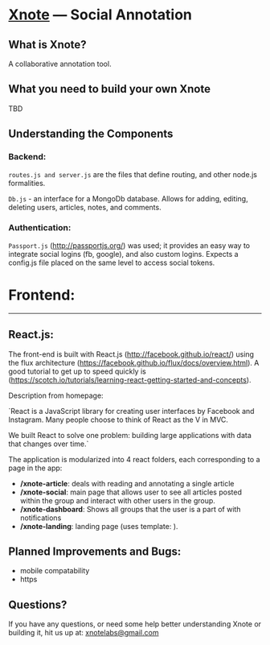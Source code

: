 [Xnote](www.xnote.io) — Social Annotation
==================================================

What is Xnote?
--------------------------------------

A collaborative annotation tool.


What you need to build your own Xnote
--------------------------------------

TBD


Understanding the Components
----------------------------

### Backend:

`routes.js and server.js` are the files that define routing, and other node.js formalities. 

`Db.js` - an interface for a MongoDb database. Allows for adding, editing, deleting users, articles, notes, and comments. 

### Authentication:

`Passport.js` (http://passportjs.org/) was used; it provides an easy way to integrate social logins (fb, google), and also custom logins. Expects a config.js file placed on the same level to access social tokens.

# Frontend:
-----------

## React.js:

The front-end is built with React.js (http://facebook.github.io/react/) using the flux architecture (https://facebook.github.io/flux/docs/overview.html). A good tutorial to get up to speed quickly is (https://scotch.io/tutorials/learning-react-getting-started-and-concepts). 

Description from homepage:

`React is a JavaScript library for creating user interfaces by Facebook and Instagram. Many people choose to think of React as the V in MVC.

We built React to solve one problem: building large applications with data that changes over time.`

The application is modularized into 4 react folders, each corresponding to a page in the app:
- **/xnote-article**: deals with reading and annotating a single article
- **/xnote-social**: main page that allows user to see all articles posted within the group and interact with other users in the group.
- **/xnote-dashboard**: Shows all groups that the user is a part of with notifications
- **/xnote-landing**: landing page (uses template: ).


Planned Improvements and Bugs:
------------------------------
- mobile compatability
- https 


Questions?
----------

If you have any questions, or need some help better understanding Xnote or building it, hit us up at:
xnotelabs@gmail.com
